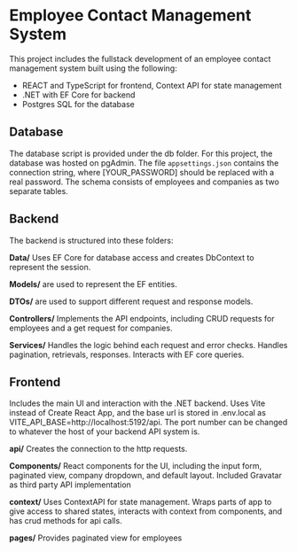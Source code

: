 # Employee Contact Management System

This project includes the fullstack development of an employee contact management system built using the following:

- REACT and TypeScript for frontend, Context API for state management
- .NET with EF Core for backend
- Postgres SQL for the database

## Database
The database script is provided under the db folder. For this project, the database was hosted on pgAdmin. The file `appsettings.json` contains the connection string, where [YOUR_PASSWORD] should be replaced with a real password. The schema consists of employees and companies as two separate tables.

## Backend
The backend is structured into these folders:

**Data/** Uses EF Core for database access and creates DbContext to represent the session.

**Models/** are used to represent the EF entities.

**DTOs/** are used to support different request and response models.

**Controllers/** Implements the API endpoints, including CRUD requests for employees and a get request for companies. 

**Services/** Handles the logic behind each request and error checks. Handles pagination, retrievals, responses. Interacts with EF core queries.

## Frontend
Includes the main UI and interaction with the .NET backend. Uses Vite instead of Create React App, and the base url is stored in .env.local as VITE_API_BASE=http://localhost:5192/api. The port number can be changed to whatever the host of your backend API system is.

**api/** Creates the connection to the http requests.

**Components/** React components for the UI, including the input form, paginated view, company dropdown, and default layout. Included Gravatar as third party API implementation

**context/** Uses ContextAPI for state management. Wraps parts of app to give access to shared states, interacts with context from components, and has crud methods for api calls.

**pages/** Provides paginated view for employees


